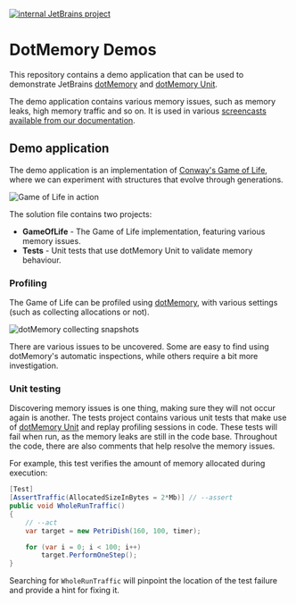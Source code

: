 [![internal JetBrains project](http://jb.gg/badges/internal-flat-square.svg)](https://github.com/JetBrains)

# DotMemory Demos

This repository contains a demo application that can be used to demonstrate JetBrains [dotMemory](https://www.jetbrains.com/dotmemory) and [dotMemory Unit](https://www.jetbrains.com/dotmemory).

The demo application contains various memory issues, such as memory leaks, high memory traffic and so on. It is used in various [screencasts available from our documentation](https://www.jetbrains.com/dotmemory/documentation/).

## Demo application

The demo application is an implementation of [Conway's Game of Life](https://en.wikipedia.org/wiki/Conway%27s_Game_of_Life), where we can experiment with structures that evolve through generations.

![Game of Life in action](docs/images/game-of-life.png)

The solution file contains two projects:

* **GameOfLife** - The Game of Life implementation, featuring various memory issues.
* **Tests** - Unit tests that use dotMemory Unit to validate memory behaviour.

### Profiling

The Game of Life can be profiled using [dotMemory](https://www.jetbrains.com/dotmemory), with various settings (such as collecting allocations or not).

![dotMemory collecting snapshots](docs/images/dotmemory-screen.png)

There are various issues to be uncovered. Some are easy to find using dotMemory's automatic inspections, while others require a bit more investigation.

### Unit testing

Discovering memory issues is one thing, making sure they will not occur again is another. The tests project contains various unit tests that make use of [dotMemory Unit](https://www.jetbrains.com/dotmemory) and replay profiling sessions in code. These tests will fail when run, as the memory leaks are still in the code base. Throughout the code, there are also comments that help resolve the memory issues.

For example, this test verifies the amount of memory allocated during execution:

```csharp
[Test]
[AssertTraffic(AllocatedSizeInBytes = 2*Mb)] // --assert
public void WholeRunTraffic()
{
    // --act
    var target = new PetriDish(160, 100, timer);

    for (var i = 0; i < 100; i++)
        target.PerformOneStep();
}
```

Searching for `WholeRunTraffic` will pinpoint the location of the test failure and provide a hint for fixing it.
